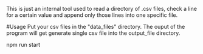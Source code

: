 This is just an internal tool used to read a directory of .csv files, check a line for a certain value and append only those lines into one specific file.

#Usage
Put your csv files in the "data_files" directory.   The ouput of the program will get generate single csv file into the output_file directory.

npm run start
